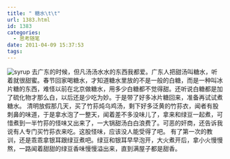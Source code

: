 ```yaml
---
title: " 糖水\t\t"
url: 1383.html
id: 1383
categories:
  - 思考随笔
date: 2011-04-09 15:37:53
tags:
---
```


![](../../../images/2011/04/IMG_6655_副本.jpg "syrup") 去广东的时候，但凡汤汤水水的东西我都爱。广东人把甜汤叫糖水，听着就很甜蜜。春节回家喝糖水，才知道糖水里放的不是一般的白糖，而是一种叫冰片糖的东西，难怪以前在北京做糖水，用多少白糖都不觉得甜。还听说白糖都是加了硫化物才那么白，以后还是少吃为妙。于是带了好多冰片糖回来，准备再试试煮糖水。 清明放假那几天，买了竹荪炖乌鸡汤，剩下好多泛黄的竹荪衣，闻者有股刺鼻的味道，于是拿水泡了一整天，闻着差不多没味儿了，拿来和绿豆一起煮，可惜煮到一半竹荪的怪味又出来了，一大锅甜汤白白浪费了。可恶的奸商，还告诉我说有人专门买竹荪衣来吃。这股怪味，应该没人能受得了吧。 有了第一次的教训，还是乖乖拿银耳跟绿豆煮吧。绿豆和银耳早早泡开，大火煮开后，拿小火慢慢熬，一路闻着甜甜的绿豆香味慢慢溢出来，直到满屋子都是甜香。